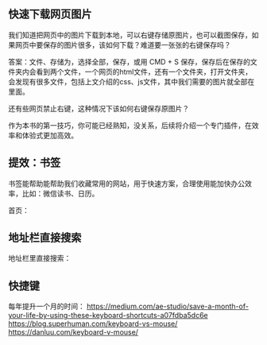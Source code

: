 ## 快速下载网页图片

我们知道把网页中的图片下载到本地，可以右键存储原图片，也可以截图保存，如果网页中要保存的图片很多，该如何下载？难道要一张张的右键保存吗？

答案：文件、存储为，选择全部，保存，或用 CMD + S 保存，保存后在保存的文件夹内会看到两个文件，一个网页的html文件，还有一个文件夹，打开文件夹，会发现有很多文件，包括上文介绍的css、js文件，其中我们需要的图片就全部在里面。

还有些网页禁止右键，这种情况下该如何右键保存原图片？

作为本书的第一技巧，你可能已经熟知，没关系，后续将介绍一个专门插件，在效率和体验式更加高效。

## 提效：书签
书签能帮助能帮助我们收藏常用的网站，用于快速方案，合理使用能加快办公效率，比如：微信读书、日历。

首页：

## 地址栏直接搜索

地址栏里直接搜索：



## 快捷键
每年提升一个月的时间：
https://medium.com/ae-studio/save-a-month-of-your-life-by-using-these-keyboard-shortcuts-a07fdba5dc6e
https://blog.superhuman.com/keyboard-vs-mouse/
https://danluu.com/keyboard-v-mouse/

